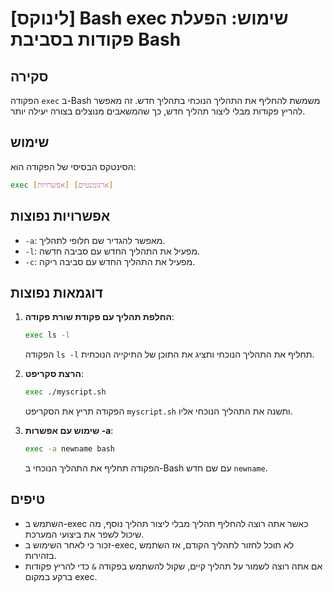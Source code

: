 # [לינוקס] Bash exec שימוש: הפעלת פקודות בסביבת Bash

## סקירה
הפקודה `exec` ב-Bash משמשת להחליף את התהליך הנוכחי בתהליך חדש. זה מאפשר להריץ פקודות מבלי ליצור תהליך חדש, כך שהמשאבים מנוצלים בצורה יעילה יותר.

## שימוש
הסינטקס הבסיסי של הפקודה הוא:
```bash
exec [אפשרויות] [ארגומנטים]
```

## אפשרויות נפוצות
- `-a`: מאפשר להגדיר שם חלופי לתהליך.
- `-l`: מפעיל את התהליך החדש עם סביבה חדשה.
- `-c`: מפעיל את התהליך החדש עם סביבה ריקה.

## דוגמאות נפוצות
1. **החלפת תהליך עם פקודת שורת פקודה**:
   ```bash
   exec ls -l
   ```
   הפקודה `ls -l` תחליף את התהליך הנוכחי ותציג את התוכן של התיקייה הנוכחית.

2. **הרצת סקריפט**:
   ```bash
   exec ./myscript.sh
   ```
   הפקודה תריץ את הסקריפט `myscript.sh` ותשנה את התהליך הנוכחי אליו.

3. **שימוש עם אפשרות -a**:
   ```bash
   exec -a newname bash
   ```
   הפקודה תחליף את התהליך הנוכחי ב-Bash עם שם חדש `newname`.

## טיפים
- השתמש ב-exec כאשר אתה רוצה להחליף תהליך מבלי ליצור תהליך נוסף, מה שיכול לשפר את ביצועי המערכת.
- זכור כי לאחר השימוש ב-exec, לא תוכל לחזור לתהליך הקודם, אז השתמש בזהירות.
- אם אתה רוצה לשמור על תהליך קיים, שקול להשתמש בפקודה `&` כדי להריץ פקודות ברקע במקום exec.